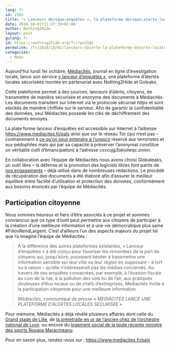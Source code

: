```yaml
---
lang: fr 
id: 2182
title: '« Lanceurs d&rsquo;enquêtes », la plateforme d&rsquo;alerte locales sécurisées'
date: 2018-10-01T11:37:30+02:00
author: Nothing2Hide
layout: post
gulang: fr 
id: https://nothing2hide.org/fr/?p=2182
permalink: /fr/2018/10/01/lanceurs-dalerte-la-plateforme-dalerte-locales-securisees/
categories:
  - News
---
```

 

Aujourd’hui lundi 1er octobre, [Médiacités](https://www.mediacites.fr/), journal en ligne d’investigation locale, lance son service [« lanceur d&rsquo;enquêtes »](https://www.mediacites.fr/pals/), une plateforme d&rsquo;alertes locales sécurisées montée en partenariat avec Nothing2Hide et Goleaks.

<!--more-->

Cette plateforme permet à des sources, lanceurs d&rsquo;alerte, citoyens, de transmettre de manière sécurisée et anonyme des documents à Médiacités. Les documents transitent sur Internet via le protocole sécurisé _https_ et sont stockés de manière chiffrée sur le serveur. Afin de garantir la confidentialité des données, seul Médiacités possède les clés de déchiffrement des documents envoyés.  


La plate forme lanceur d&rsquo;enquêtes est accessible sur Internet à l&rsquo;adresse <https://www.mediacites.fr/pals> ainsi que sur le réseau Tor (qui n&rsquo;est pas &#8211; contrairement à [ce qu&rsquo;on peut entendre à l&rsquo;unesco](https://nothing2hide.org/fr/2017/09/17/unesco-darknet-arme-crime/) réservé aux terroristes et aux pédophiles mais qui par sa capacité à préserver l&rsquo;anonymat constitue un véritable outil d&rsquo;émancipation) à l&rsquo;adresse _cxvcujg3ukiolwqc.onion_.  


En collaboration avec l&rsquo;équipe de Médiacités nous avons choisi Globaleaks, un outil libre &#8211; la défense et la promotion des logiciels libres font partie de  [nos engagements](https://nothing2hide.org/wiki/doku.php?id=asso:statuts#article_2_-_objet) &#8211; déjà utilisé dans de nombreuses rédactions. Le procédé de récupération des documents a été élaboré afin d&rsquo;assurer le meilleur équilibre entre facilité d&rsquo;utilisation et protection des données, conformément aux besoins énoncés par l&rsquo;équipe de Médiacités.  


## Participation citoyenne

Nous sommes heureux et fiers d&rsquo;être associés à ce projet et sommes convaincus que ce type d&rsquo;outil peut permettre aux citoyens de participer à la création d&rsquo;une meilleure information et à une vie démocratique plus saine #FillonRendLargent. C&rsquo;est d&rsquo;ailleurs l&rsquo;un des aspects majeurs du projet tel que l&rsquo;a imaginé l&rsquo;équipe de Médiacités :

<blockquote class="wp-block-quote">
  <p>
    A la différence des autres plateformes existantes, « Lanceur d’enquêtes » a été conçu pour favoriser les remontées de la part de citoyens qui, jusqu’alors, pouvaient hésiter à transmettre une information sensible sur leur ville ou leur région en supposant – à tort ou à raison – qu’elle n’intéresserait pas les médias concernés. Au travers de ses enquêtes consacrées, par exemple, à l’évasion fiscale au coin de la rue, à la pollution des sols ou de l’air, aux pratiques douteuses d’élus locaux ou de chefs d’entreprises, Mediacités incite à la participation citoyenne pour une meilleure information.<em></em>
  </p>
  
  <cite><em>Médiacités, communiqué de presse « MEDIACITÉS LANCE UNE PLATEFORME D’ALERTES LOCALES SECURISEE »</em></cite>
</blockquote>

  
Pour mémoire, Médiacités a déjà révélé plusieurs affaires dont celle du [Grand stade de Lille](https://www.mediacites.fr/lille/enquete-lille/2018/09/28/grand-stade-de-lille-linstruction-se-poursuit-pour-damien-castelain/), de [la préretraite en or de l&rsquo;ancien chez de l&rsquo;orchestre national de Lyon](https://www.mediacites.fr/lyon/enquete-lyon/2018/09/26/orchestre-national-de-lyon-la-preretraite-en-or-du-chef-leonard-slatkin/)  ou encore du [logement social de la toute récente ministre des sports Roxana Maracineanu](https://www.mediacites.fr/enquete/2018/09/13/roxana-maracineanu-la-nouvelle-ministre-des-sports-occupe-un-logement-social/).

Pour en savoir plus, rendez-vous sur : <https://www.mediacites.fr/pals>